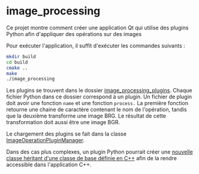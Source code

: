 # image_processing
Ce projet montre comment créer une application Qt qui utilise des plugins Python afin d'appliquer des opérations sur des images

Pour exécuter l'application, il suffit d'exécuter les commandes suivants :
```bash
mkdir build
cd build
cmake ..
make
./image_processing
```

Les plugins se trouvent dans le dossier [image_processing_plugins](image_processing_plugins).
Chaque fichier Python dans ce dossier correspond à un plugin.
Un fichier de plugin doit avoir une fonction `name` et une fonction `process.`
La première fonction retourne une chaine de caractère contenant le nom de l'opération, tandis que la deuxième transforme une image BRG.
Le résultat de cette transformation doit aussi être une image BGR.

Le chargement des plugins se fait dans la classe [ImageOperationPluginManager](src/ImageOperationPluginManager.cpp).

Dans des cas plus complexes, un plugin Python pourrait créer une [nouvelle classe héritant d'une classe de base définie en C++](https://pybind11.readthedocs.io/en/stable/advanced/classes.html#overriding-virtual-functions-in-python) afin de la rendre accessible dans l'application C++.
